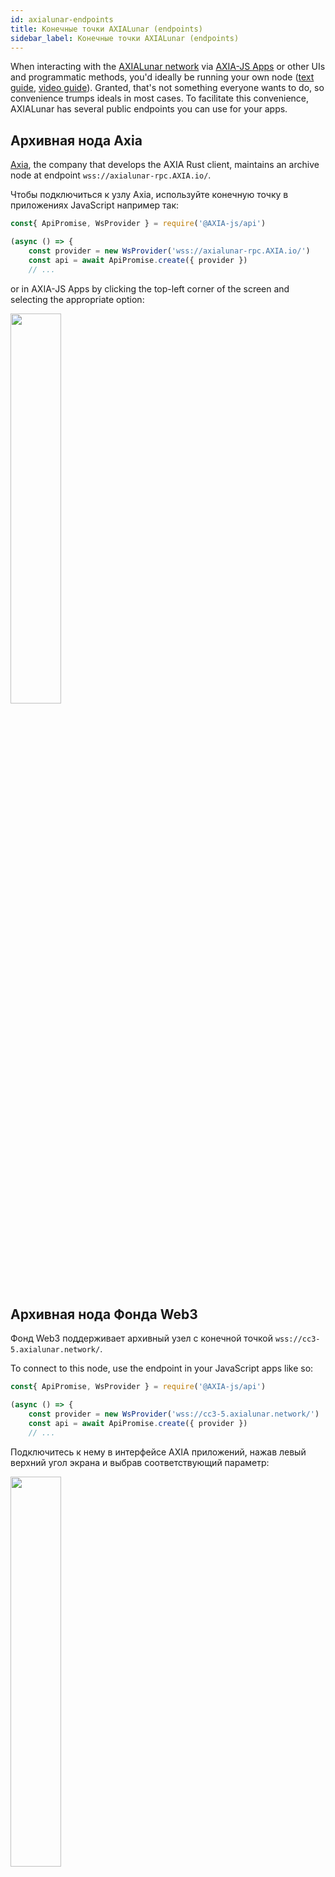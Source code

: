 ```yaml
---
id: axialunar-endpoints
title: Конечные точки AXIALunar (endpoints)
sidebar_label: Конечные точки AXIALunar (endpoints)
---
```


When interacting with the [AXIALunar network](https://axialunar.network) via [AXIA-JS Apps](https://AXIA.js.org/apps) or other UIs and programmatic methods, you'd ideally be running your own node ([text guide](maintain-sync), [video guide](https://www.youtube.com/watch?v=31DdfcxbAVs)). Granted, that's not something everyone wants to do, so convenience trumps ideals in most cases. To facilitate this convenience, AXIALunar has several public endpoints you can use for your apps.

## Архивная нода Axia

[Axia](https://axia.io), the company that develops the AXIA Rust client, maintains an archive node at endpoint `wss://axialunar-rpc.AXIA.io/`.

Чтобы подключиться к узлу Axia, используйте конечную точку в приложениях JavaScript например так:

```javascript
const{ ApiPromise, WsProvider } = require('@AXIA-js/api')

(async () => {
    const provider = new WsProvider('wss://axialunar-rpc.AXIA.io/')
    const api = await ApiPromise.create({ provider })
    // ...
```

or in AXIA-JS Apps by clicking the top-left corner of the screen and selecting the appropriate option:

<img src="/img/endpoints/axialunar_endpoint_axia.png" width=40% />

## Архивная нода Фонда Web3

Фонд Web3 поддерживает архивный узел с конечной точкой `wss://cc3-5.axialunar.network/`.

To connect to this node, use the endpoint in your JavaScript apps like so:

```javascript
const{ ApiPromise, WsProvider } = require('@AXIA-js/api')

(async () => {
    const provider = new WsProvider('wss://cc3-5.axialunar.network/')
    const api = await ApiPromise.create({ provider })
    // ...
```

Подключитесь к нему в интерфейсе AXIA приложений, нажав левый верхний угол экрана и выбрав соответствующий параметр:

<img src="/img/endpoints/axialunar_endpoint_web3.png" width=40% />
